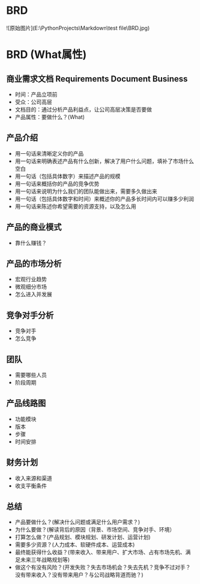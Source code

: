 # BRD

![原始图片](E:\PythonProjects\Markdown\test file\BRD.jpg)

# BRD (What属性)

## 商业需求文档 Requirements Document Business

- 时间：产品立项前
- 受众：公司高层
- 文档目的：通过分析产品利益点，让公司高层决策是否要做
- 产品属性：要做什么？(What)

## 产品介绍

- 用一句话来清晰定义你的产品
- 用一句话来明确表述产品有什么创新，解决了用户什么问题，填补了市场什么空白
- 用一句话（包括具体数字）来描述产品的规模
- 用一句话来概括你的产品的竞争优势
- 用一句话来说明为什么我们的团队能做出来，需要多久做出来
- 用一句话（包括具体数字和时间）来概述你的产品多长时间内可以赚多少利润
- 用一句话来陈述你希望需要的资源支持，以及怎么用

## 产品的商业模式

- 靠什么赚钱？

## 产品的市场分析

- 宏观行业趋势
- 微观细分市场
- 怎么进入并发展

## 竞争对手分析

- 竞争对手
- 怎么竞争

## 团队

- 需要哪些人员
- 阶段周期

## 产品线路图

- 功能模块
- 版本
- 步骤
- 时间安排

## 财务计划

- 收入来源和渠道
- 收支平衡条件

## 总结

- 产品要做什么？(解决什么问题或满足什么用户需求？)
- 为什么要做？(解读背后的原因（背景、市场空间、竞争对手、环境）
- 打算怎么做？(产品规划、模块规划、研发计划、运营计划)
- 需要多少资源？(人力成本、软硬件成本、运营成本)
- 最终能获得什么收益？(带来收入、带来用户、扩大市场、占有市场先机、满足未来三年战略规划等)
- 做这个有没有风险？(开发失败？失去市场机会？失去先机？竞争不过对手？没有带来收入？没有带来用户？与公司战略背道而驰？)
